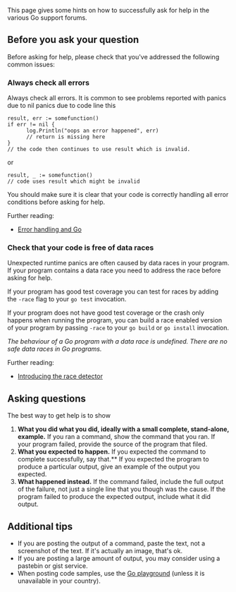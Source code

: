 This page gives some hints on how to successfully ask for help in the various Go support forums.

## Before you ask your question

Before asking for help, please check that you've addressed the following common issues:

### Always check all errors

Always check all errors. It is common to see problems reported with panics due to nil panics due to code line this
```
result, err := somefunction()
if err != nil {
      log.Println("oops an error happened", err)
      // return is missing here
}
// the code then continues to use result which is invalid.
```
or
```
result, _ := somefunction()
// code uses result which might be invalid
```
You should make sure it is clear that your code is correctly handling all error conditions before asking for help.

Further reading:
- [Error handling and Go][0] 

### Check that your code is free of data races

Unexpected runtime panics are often caused by data races in your program. If your program contains a data race you need to address the race before asking for help.

If your program has good test coverage you can test for races by adding the `-race` flag to your `go test` invocation.

If your program does not have good test coverage or the crash only happens when running the program, you can build a race enabled version of your program by passing `-race` to your `go build` or `go install` invocation.

_The behaviour of a Go program with a data race is undefined. There are no safe data races in Go programs._

Further reading:
- [Introducing the race detector][1]

## Asking questions

The best way to get help is to show 

1. **What you did what you did, ideally with a small complete, stand-alone, example.** 
  If you ran a command, show the command that you ran. If your program failed, provide the source of the program that filed.
2. **What you expected to happen.** If you expected the command to complete successfully, say that.**
  If you expected the program to produce a particular output, give an example of the output you expected.
3. **What happened instead.**
  If the command failed, include the full output of the failure, not just a single line that you though was the cause. If the program failed to produce the expected output, include what it did output.

## Additional tips

- If you are posting the output of a command, paste the text, not a screenshot of the text. If it's actually an image, that's ok.
- If you are posting a large amount of output, you may consider using a pastebin or gist service.
- When posting code samples, use the [Go playground][2] (unless it is unavailable in your country).

[0]: https://blog.golang.org/error-handling-and-go
[1]: https://blog.golang.org/race-detector
[2]: https://play.golang.org